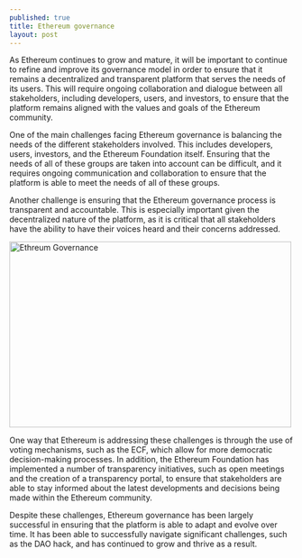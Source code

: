 ```yaml
---
published: true
title: Ethereum governance
layout: post
---
```


As Ethereum continues to grow and mature, it will be important to continue to refine and improve its governance model in order to ensure that it remains a decentralized and transparent platform that serves the needs of its users. This will require ongoing collaboration and dialogue between all stakeholders, including developers, users, and investors, to ensure that the platform remains aligned with the values and goals of the Ethereum community.

One of the main challenges facing Ethereum governance is balancing the needs of the different stakeholders involved. This includes developers, users, investors, and the Ethereum Foundation itself. Ensuring that the needs of all of these groups are taken into account can be difficult, and it requires ongoing communication and collaboration to ensure that the platform is able to meet the needs of all of these groups.

Another challenge is ensuring that the Ethereum governance process is transparent and accountable. This is especially important given the decentralized nature of the platform, as it is critical that all stakeholders have the ability to have their voices heard and their concerns addressed.

<img src="http://maikotrindade.github.io/public/img/ethreum-governance.jpeg" width="500" height="330" alt="Ethreum Governance"/> 

One way that Ethereum is addressing these challenges is through the use of voting mechanisms, such as the ECF, which allow for more democratic decision-making processes. In addition, the Ethereum Foundation has implemented a number of transparency initiatives, such as open meetings and the creation of a transparency portal, to ensure that stakeholders are able to stay informed about the latest developments and decisions being made within the Ethereum community.

Despite these challenges, Ethereum governance has been largely successful in ensuring that the platform is able to adapt and evolve over time. It has been able to successfully navigate significant challenges, such as the DAO hack, and has continued to grow and thrive as a result.
